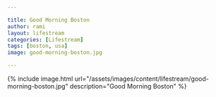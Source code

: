 ```yaml
---

title: Good Morning Boston
author: rami
layout: lifestream 
categories: [Lifestream]
tags: [boston, usa]
image: good-morning-boston.jpg

---
```


{% include image.html url="/assets/images/content/lifestream/good-morning-boston.jpg" description="Good Morning Boston" %}
